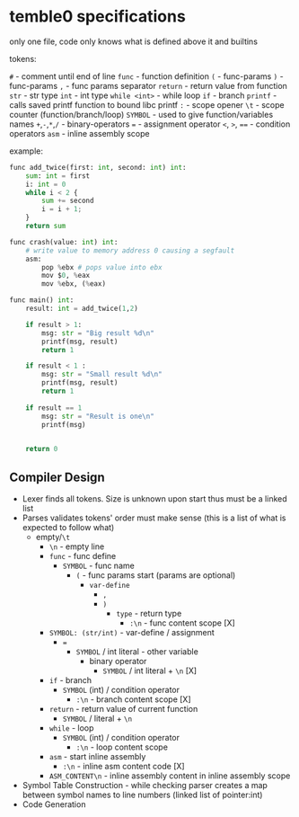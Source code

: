 # temble0 specifications

only one file, code only knows what is defined above it and builtins

tokens:

`#` - comment until end of line
`func` - function definition
`(` - func-params
`)` - func-params
`,` - func params separator
`return` - return value from function
`str` - str type
`int` - int type
`while <int>` - while loop
`if` - branch
`printf` - calls saved printf function to bound libc printf
`:` - scope opener
`\t` - scope counter (function/branch/loop)
`SYMBOL` - used to give function/variables names
`+`,`-`,`*`,`/` - binary-operators
`=` - assignment operator
`<`, `>`, `==` - condition operators
`asm` - inline assembly scope

example:

```python
func add_twice(first: int, second: int) int:
    sum: int = first
    i: int = 0
    while i < 2 {
        sum += second
        i = i + 1;
    }
    return sum

func crash(value: int) int:
    # write value to memory address 0 causing a segfault
    asm:
        pop %ebx # pops value into ebx
        mov $0, %eax
        mov %ebx, (%eax)

func main() int:
    result: int = add_twice(1,2)

    if result > 1:
        msg: str = "Big result %d\n"
        printf(msg, result)
        return 1

    if result < 1 :
        msg: str = "Small result %d\n"
        printf(msg, result)
        return 1
    
    if result == 1 
        msg: str = "Result is one\n"
        printf(msg)
    

    return 0
```

## Compiler Design

* Lexer finds all tokens. Size is unknown upon start thus must be a linked list
* Parses validates tokens' order must make sense (this is a list of what is expected to follow what)
    * empty/`\t` 
        * `\n` - empty line
        * `func` - func define
            * `SYMBOL` - func name
                * `(` - func params start (params are optional)
                    * `var-define`
                        * `,`
                        * `)`
                            * `type` - return type
                                * `:\n` - func content scope [X]
        * `SYMBOL: (str/int)` - var-define / assignment
            * `=`
                * `SYMBOL` / int literal - other variable
                    * binary operator
                        * `SYMBOL` / int literal + `\n` [X]
        * `if` - branch
            * `SYMBOL` (int) / condition operator
                * `:\n` - branch content scope [X]
        * `return` - return value of current function
            * `SYMBOL`  / literal + `\n`
        * `while` - loop
            * `SYMBOL` (int) / condition operator
                * `:\n` - loop content scope
        * `asm` - start inline assembly
            * `:\n` - inline asm content code [X]
        * `ASM_CONTENT\n` - inline assembly content in inline assembly scope
* Symbol Table Construction - while checking parser creates a map between symbol names to line numbers (linked list of pointer:int)
* Code Generation
